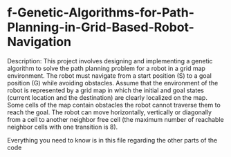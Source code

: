 # f-Genetic-Algorithms-for-Path-Planning-in-Grid-Based-Robot-Navigation
Description: This project involves designing and implementing a genetic algorithm to solve the path 
planning problem for a robot in a grid map environment. The robot must navigate from a start 
position (S) to a goal position (G) while avoiding obstacles. Assume that the environment of the 
robot is represented by a grid map in which the initial and goal states (current location and the 
destination) are clearly localized on the map. Some cells of the map contain obstacles the robot 
cannot traverse them to reach the goal. The robot can move horizontally, vertically or diagonally 
from a cell to another neighbor free cell (the maximum number of reachable neighbor cells with one 
transition is 8).

Everything you need to know is in this file regarding the other parts of the code 
